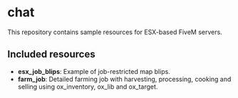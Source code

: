 # chat

This repository contains sample resources for ESX-based FiveM servers.

## Included resources

- **esx_job_blips**: Example of job-restricted map blips.
- **farm_job**: Detailed farming job with harvesting, processing, cooking and selling using ox_inventory, ox_lib and ox_target.
